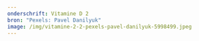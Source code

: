 ```yaml
---
onderschrift: Vitamine D 2
bron: "Pexels: Pavel Danilyuk"
image: /img/vitamine-2-2-pexels-pavel-danilyuk-5998499.jpeg
---
```

